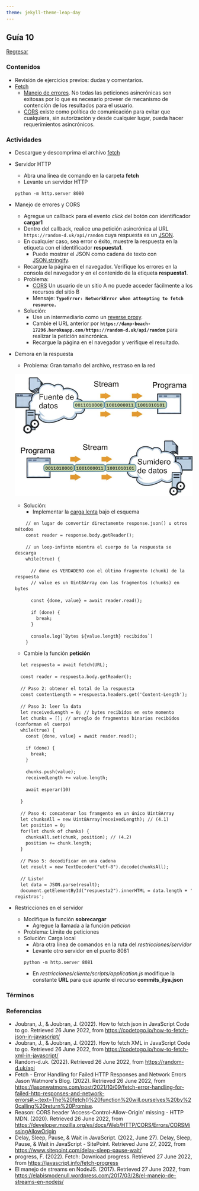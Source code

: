 ```yaml
---
theme: jekyll-theme-leap-day
---
```


## Guía 10

[Regresar](/DAWM-2022/)

### Contenidos

* Revisión de ejercicios previos: dudas y comentarios.
* [Fetch](https://dmitripavlutin.com/javascript-fetch-async-await/)
	+ [Manejo de errores](https://jasonwatmore.com/post/2021/10/09/fetch-error-handling-for-failed-http-responses-and-network-errors). No todas las peticiones asincrónicas son exitosas por lo que es necesario proveer de mecanismo de contención de los resultados para el usuario.
	+ [CORS](https://developer.mozilla.org/es/docs/Web/HTTP/CORS/Errors/CORSMissingAllowOrigin) existe como política de comunicación para evitar que cualquiera, sin autorización y desde cualquier lugar, pueda hacer requerimientos asincrónicos. 


### Actividades

* Descargue y descomprima el archivo [fetch](../ejercicios/fetch.zip)
* Servidor HTTP
	+ Abra una línea de comando en la carpeta **fetch**
	+ Levante un servidor HTTP
	```
	python -m http.server 8080
	``` 
* Manejo de errores y CORS
	+ Agregue un callback para el evento *click* del botón con identificador **cargar1**
	+ Dentro del callback, realice una petición asincrónica al URL `https://random-d.uk/api/random` cuya respuesta es un [JSON](https://codetogo.io/how-to-fetch-json-in-javascript/).
	+ En cualquier caso, sea error o éxito, muestre la respuesta en la etiqueta con el identificador **respuesta1**. 
		- Puede mostrar el JSON como cadena de texto con [JSON.stringify](https://developer.mozilla.org/es/docs/Web/JavaScript/Reference/Global_Objects/JSON/stringify).
	+ Recargue la página en el navegador. Verifique los errores en la consola del navegador y en el contenido de la etiqueta **respuesta1**.
	+ Problema:  
		- [CORS](https://javascript.info/fetch-crossorigin) Un usuario de un sitio A no puede acceder fácilmente a los recursos del sitio B
		- Mensaje: **`TypeError: NetworkError when attempting to fetch resource.`**
	+ Solución:
		- Use un intermediario como un [reverse proxy](https://httptoolkit.tech/blog/cors-proxies/). 
		- Cambie el URL anterior por **`https://damp-beach-17296.herokuapp.com/https://random-d.uk/api/random`** para realizar la petición asincrónica. 
		- Recargue la página en el navegador y verifique el resultado.

* Demora en la respuesta

	+ Problema: Gran tamaño del archivo, restraso en la red

	![Stream](./imagenes/fuentes.JPG)

	+ Solución: 
		- Implementar la [carga lenta](https://javascript.info/fetch-progress) bajo el esquema
	```
		// en lugar de convertir directamente response.json() u otros métodos
		const reader = response.body.getReader();

		// un loop-infinto mientra el cuerpo de la respuesta se descarga
		while(true) {

		  // done es VERDADERO con el último fragmento (chunk) de la respuesta
		  // value es un Uint8Array con las fragmentos (chunks) en bytes
		  
		  const {done, value} = await reader.read();

		  if (done) {
		    break;
		  }

		  console.log(`Bytes ${value.length} recibidos`)
		}
	```


	- Cambie la función **petición**


	```
 	  let respuesta = await fetch(URL);

	  const reader = respuesta.body.getReader();

	  // Paso 2: obtener el total de la respuesta
	  const contentLength = +respuesta.headers.get('Content-Length');

	  // Paso 3: leer la data
	  let receivedLength = 0; // bytes recibidos en este momento
	  let chunks = []; // arreglo de fragmentos binarios recibidos (conforman el cuerpo) 
	  while(true) {
	    const {done, value} = await reader.read();

	    if (done) {
	      break;
	    }

	    chunks.push(value);
	    receivedLength += value.length;

	    await esperar(10)
	    
	  }

	  // Paso 4: concatenar los framgento en un único Uint8Array
	  let chunksAll = new Uint8Array(receivedLength); // (4.1)
	  let position = 0;
	  for(let chunk of chunks) {
	    chunksAll.set(chunk, position); // (4.2)
	    position += chunk.length;
	  }

	  // Paso 5: decodificar en una cadena
	  let result = new TextDecoder("utf-8").decode(chunksAll);

	  // Listo!
	  let data = JSON.parse(result);
	  document.getElementById("respuesta2").innerHTML = data.length + ' registros';
	``` 


* Restricciones en el servidor

	+ Modifique la función **sobrecargar**
		- Agregue la llamada a la función *peticion*
	+ Problema: Límite de peticiones
	+ Solución: Carga local
		- Abra otra línea de comandos en la ruta del *restricciones/servidor*
		- Levante otro servidor en el puerto 8081
		```
		python -m http.server 8081
		```
		- En *restricciones/cliente/scripts/application.js* modifique la constante **URL** para que apunte el recurso **commits_ilya.json**
	

### Términos


### Referencias

* Joubran, J., & Joubran, J. (2022). How to fetch json in JavaScript Code to go. Retrieved 26 June 2022, from https://codetogo.io/how-to-fetch-json-in-javascript/
* Joubran, J., & Joubran, J. (2022). How to fetch XML in JavaScript Code to go. Retrieved 26 June 2022, from https://codetogo.io/how-to-fetch-xml-in-javascript/
* Random-d.uk. (2022). Retrieved 26 June 2022, from https://random-d.uk/api
* Fetch - Error Handling for Failed HTTP Responses and Network Errors Jason Watmore's Blog. (2022). Retrieved 26 June 2022, from https://jasonwatmore.com/post/2021/10/09/fetch-error-handling-for-failed-http-responses-and-network-errors#:~:text=The%20fetch()%20function%20will,ourselves%20by%20calling%20return%20Promise.
* Reason: CORS header 'Access-Control-Allow-Origin' missing - HTTP MDN. (2020). Retrieved 26 June 2022, from https://developer.mozilla.org/es/docs/Web/HTTP/CORS/Errors/CORSMissingAllowOrigin
* Delay, Sleep, Pause, & Wait in JavaScript. (2022, June 27). Delay, Sleep, Pause, & Wait in JavaScript - SitePoint. Retrieved June 27, 2022, from https://www.sitepoint.com/delay-sleep-pause-wait/
* progress, F. (2022). Fetch: Download progress. Retrieved 27 June 2022, from https://javascript.info/fetch-progress
* El manejo de streams en NodeJS. (2017). Retrieved 27 June 2022, from https://elabismodenull.wordpress.com/2017/03/28/el-manejo-de-streams-en-nodejs/